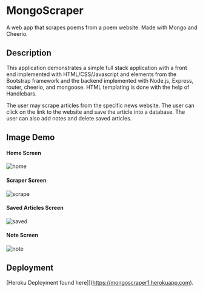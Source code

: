 # MongoScraper
A web app that scrapes poems from a poem website. Made with Mongo and Cheerio.

## Description

This application demonstrates a simple full stack application with a front end implemented with HTML/CSS/Javascript and elements from the Bootstrap framework and the backend implemented with Node.js, Express, router, cheerio, and mongoose. HTML templating is done with the help of Handlebars.

The user may scrape articles from the specific news website. The user can click on the link to the website and save the article into a database. The user can also add notes and delete saved articles. 

## Image Demo
#### Home Screen
![home](images/home.png)

#### Scraper Screen
![scrape](images/scrape.png)

#### Saved Articles Screen
![saved](images/saved.png)

#### Note Screen
![note](images/note.png)

## Deployment

[Heroku Deployment found here]](https://mongoscraper1.herokuapp.com).
